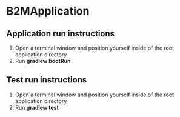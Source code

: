 # B2MApplication



## Application run instructions

1. Open a terminal window and position yourself inside of the root application directory
2. Run **gradlew bootRun** 





## Test run instructions

1. Open a terminal window and position yourself inside of the root application directory
2. Run **gradlew test**
